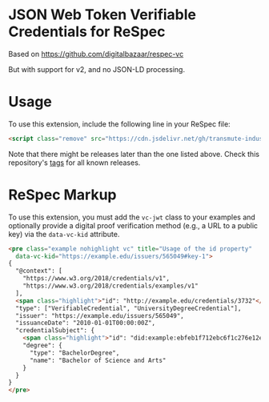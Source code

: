 # JSON Web Token Verifiable Credentials for ReSpec

Based on https://github.com/digitalbazaar/respec-vc

But with support for v2, and no JSON-LD processing.


# Usage

To use this extension, include the following line in your ReSpec file:

```html
<script class="remove" src="https://cdn.jsdelivr.net/gh/transmute-industries/respec-vc@1.0.0/dist/main.js"></script>
```

Note that there might be releases later than the one listed above. 
Check this repository's [tags](https://github.com/transmute-industries/respec-vc/tags) 
for all known releases.

# ReSpec Markup

To use this extension, you must add the `vc-jwt` class to your examples
and optionally provide a digital proof verification method (e.g., 
a URL to a public key) via the `data-vc-kid` attribute.

```html
<pre class="example nohighlight vc" title="Usage of the id property"
  data-vc-kid="https://example.edu/issuers/565049#key-1">
{
  "@context": [
    "https://www.w3.org/2018/credentials/v1",
    "https://www.w3.org/2018/credentials/examples/v1"
  ],
  <span class="highlight">"id": "http://example.edu/credentials/3732"</span>,
  "type": ["VerifiableCredential", "UniversityDegreeCredential"],
  "issuer": "https://example.edu/issuers/565049",
  "issuanceDate": "2010-01-01T00:00:00Z",
  "credentialSubject": {
    <span class="highlight">"id": "did:example:ebfeb1f712ebc6f1c276e12ec21"</span>,
    "degree": {
      "type": "BachelorDegree",
      "name": "Bachelor of Science and Arts"
    }
  }
}
</pre>
```
